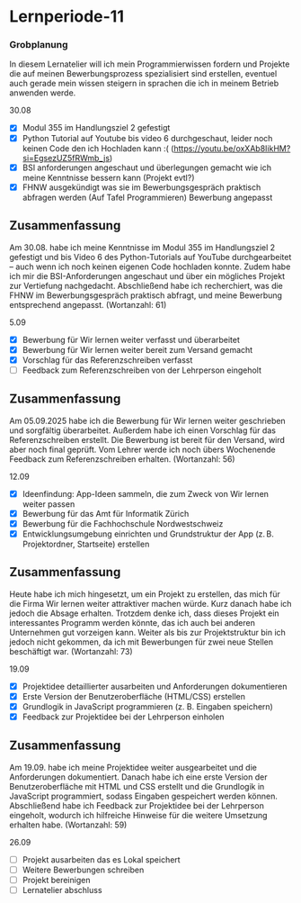 # Lernperiode-11
### Grobplanung
In diesem Lernatelier will ich mein Programmierwissen fordern und Projekte die auf meinen Bewerbungsprozess spezialisiert sind erstellen, eventuel auch gerade mein wissen steigern in sprachen die ich in meinem Betrieb anwenden werde.

30.08
- [X] Modul 355 im Handlungsziel 2 gefestigt
- [X] Python Tutorial auf Youtube bis video 6 durchgeschaut, leider noch keinen Code den ich Hochladen kann :( (https://youtu.be/oxXAb8IikHM?si=EgsezUZ5fRWmb_js)
- [X] BSI anforderungen angeschaut und überlegungen gemacht wie ich meine Kenntnisse bessern kann (Projekt evtl?)
- [X] FHNW ausgekündigt was sie im Bewerbungsgespräch praktisch abfragen werden (Auf Tafel Programmieren) Bewerbung angepasst

## Zusammenfassung
Am 30.08. habe ich meine Kenntnisse im Modul 355 im Handlungsziel 2 gefestigt und bis Video 6 des Python-Tutorials auf YouTube durchgearbeitet – auch wenn ich noch keinen eigenen Code hochladen konnte. Zudem habe ich mir die BSI-Anforderungen angeschaut und über ein mögliches Projekt zur Vertiefung nachgedacht. Abschließend habe ich recherchiert, was die FHNW im Bewerbungsgespräch praktisch abfragt, und meine Bewerbung entsprechend angepasst. (Wortanzahl: 61)

5.09
- [X] Bewerbung für Wir lernen weiter verfasst und überarbeitet
- [X] Bewerbung für Wir lernen weiter bereit zum Versand gemacht
- [X] Vorschlag für das Referenzschreiben verfasst
- [ ] Feedback zum Referenzschreiben von der Lehrperson eingeholt

## Zusammenfassung
Am 05.09.2025 habe ich die Bewerbung für Wir lernen weiter geschrieben und sorgfältig überarbeitet. Außerdem habe ich einen Vorschlag für das Referenzschreiben erstellt. Die Bewerbung ist bereit für den Versand, wird aber noch final geprüft. Vom Lehrer werde ich noch übers Wochenende Feedback zum Referenzschreiben erhalten. (Wortanzahl: 56)

12.09
- [X] Ideenfindung: App-Ideen sammeln, die zum Zweck von Wir lernen weiter passen
- [X] Bewerbung für das Amt für Informatik Zürich
- [X] Bewerbung für die Fachhochschule Nordwestschweiz
- [X] Entwicklungsumgebung einrichten und Grundstruktur der App (z. B. Projektordner, Startseite) erstellen

## Zusammenfassung
Heute habe ich mich hingesetzt, um ein Projekt zu erstellen, das mich für die Firma Wir lernen weiter attraktiver machen würde. Kurz danach habe ich jedoch die Absage erhalten. Trotzdem denke ich, dass dieses Projekt ein interessantes Programm werden könnte, das ich auch bei anderen Unternehmen gut vorzeigen kann. Weiter als bis zur Projektstruktur bin ich jedoch nicht gekommen, da ich mit Bewerbungen für zwei neue Stellen beschäftigt war. (Wortanzahl: 73)

19.09
- [X] Projektidee detaillierter ausarbeiten und Anforderungen dokumentieren
- [X] Erste Version der Benutzeroberfläche (HTML/CSS) erstellen
- [X] Grundlogik in JavaScript programmieren (z. B. Eingaben speichern)
- [X] Feedback zur Projektidee bei der Lehrperson einholen

## Zusammenfassung
Am 19.09. habe ich meine Projektidee weiter ausgearbeitet und die Anforderungen dokumentiert. Danach habe ich eine erste Version der Benutzeroberfläche mit HTML und CSS erstellt und die Grundlogik in JavaScript programmiert, sodass Eingaben gespeichert werden können. Abschließend habe ich Feedback zur Projektidee bei der Lehrperson eingeholt, wodurch ich hilfreiche Hinweise für die weitere Umsetzung erhalten habe. (Wortanzahl: 59)

26.09
- [ ] Projekt ausarbeiten das es Lokal speichert
- [ ] Weitere Bewerbungen schreiben
- [ ] Projekt bereinigen
- [ ] Lernatelier abschluss
